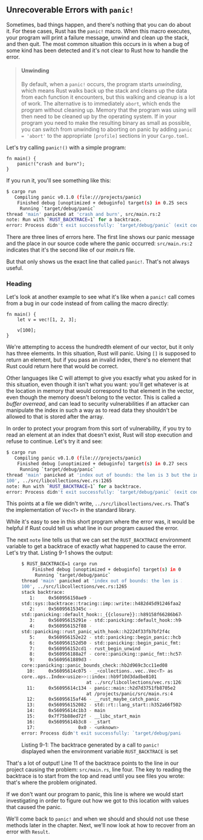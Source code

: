## Unrecoverable Errors with `panic!`

Sometimes, bad things happen, and there's nothing that you can do about it. For
these cases, Rust has the `panic!` macro. When this macro executes, your
program will print a failure message, unwind and clean up the stack, and then
quit. The most common situation this occurs in is when a bug of some kind has
been detected and it's not clear to Rust how to handle the error.

<!-- PROD: START BOX -->

> #### Unwinding
> By default, when a `panic!` occurs, the program starts
> *unwinding*, which means Rust walks back up the stack and cleans up the data
> from each function it encounters, but this walking and cleanup is a lot of
> work. The alternative is to immediately `abort`, which ends the program
> without cleaning up. Memory that the program was using will then need to be
> cleaned up by the operating system. If in your program you need to make
> the resulting binary as small as possible, you can switch from unwinding to
> aborting on panic by adding `panic = 'abort'` to the appropriate `[profile]`
> sections in your `Cargo.toml`.
<!-- Which is the appropriate profile section, will that be obvious? Maybe we
could give a screenshot? -->

<!-- PROD: END BOX -->

Let's try calling `panic!()` with a simple program:

```rust,should_panic
fn main() {
    panic!("crash and burn");
}
```

If you run it, you'll see something like this:

```bash
$ cargo run
   Compiling panic v0.1.0 (file:///projects/panic)
    Finished debug [unoptimized + debuginfo] target(s) in 0.25 secs
     Running `target/debug/panic`
thread 'main' panicked at 'crash and burn', src/main.rs:2
note: Run with `RUST_BACKTRACE=1` for a backtrace.
error: Process didn't exit successfully: `target/debug/panic` (exit code: 101)
```

There are three lines of errors here. The first line shows our panic
message and the place in our source code where the panic occurred:
`src/main.rs:2` indicates that it's the second like of our *main.rs* file.

<!-- Can you clarify which three lines are the error, the last three? -->

But that only shows us the exact line that called `panic!`. That's not always
useful.
<!-- why isn't that always useful, you mean because it doesn't specify which
part of that line causes the panic? What's the alternative? I'm not entirely
sure what point we're making? -->

### Heading

<!-- I may be wrong, but this reads like a slightly different topic, can you
suggest a heading? Otherwise, perhaps just make it more clear how they connect?
Is this next section all just about tracing the error? It's not quite clear -->

Let's look at another example to see what it's like when a `panic!` call comes
from a bug in our code instead of from calling the macro directly:

```rust,should_panic
fn main() {
    let v = vec![1, 2, 3];

    v[100];
}
```

We're attempting to access the hundredth element of our vector, but it only has
three elements. In this situation, Rust will panic. Using `[]` is supposed to
return an element, but if you pass an invalid index, there's no element that
Rust could return here that would be correct.

Other languages like C will attempt to give you exactly what you asked for in
this situation, even though it isn't what you want: you'll get whatever is at
the location in memory that would correspond to that element in the vector,
even though the memory doesn't belong to the vector. This is called a *buffer
overread*, and can lead to security vulnerabilities if an attacker can
manipulate the index in such a way as to read data they shouldn't be allowed to
that is stored after the array.

In order to protect your program from this sort of vulnerability, if you try to
read an element at an index that doesn't exist, Rust will stop execution and
refuse to continue. Let's try it and see:

```bash
$ cargo run
   Compiling panic v0.1.0 (file:///projects/panic)
    Finished debug [unoptimized + debuginfo] target(s) in 0.27 secs
     Running `target/debug/panic`
thread 'main' panicked at 'index out of bounds: the len is 3 but the index is
100', ../src/libcollections/vec.rs:1265
note: Run with `RUST_BACKTRACE=1` for a backtrace.
error: Process didn't exit successfully: `target/debug/panic` (exit code: 101)
```

This points at a file we didn't write, `../src/libcollections/vec.rs`. That's
the implementation of `Vec<T>` in the standard library.

<!-- I'm not sure what Vec<T> is doing here, can you go over that a bit more?
Also, are there other types of panic errors that will automatically be caught
by Rust other than an index out of bounds type error? Can we give a general
rule on what causes panics? -->

While it's easy to see in this short program where the error was, it would be
helpful if Rust could tell us what line in our program caused the error.

<!-- Hm, earlier we seemed to say that pointing to the line in the program was
not very useful -->

The next `note` line tells us that we can set the `RUST_BACKTRACE` environment
variable to get a backtrace of exactly what happened to cause the error. Let's
try that. Listing 9-1 shows the output:

<figure>

```bash
$ RUST_BACKTRACE=1 cargo run
    Finished debug [unoptimized + debuginfo] target(s) in 0.0 secs
     Running `target/debug/panic`
thread 'main' panicked at 'index out of bounds: the len is 3 but the index is
100', ../src/libcollections/vec.rs:1265
stack backtrace:
   1:     0x560956150ae9 -
std::sys::backtrace::tracing::imp::write::h482d45d91246faa2
   2:     0x56095615345c -
std::panicking::default_hook::_{{closure}}::h89158f66286b674e
   3:     0x56095615291e - std::panicking::default_hook::h9e30d428ee3b0c43
   4:     0x560956152f88 -
std::panicking::rust_panic_with_hook::h2224f33fb7bf2f4c
   5:     0x560956152e22 - std::panicking::begin_panic::hcb11a4dc6d779ae5
   6:     0x560956152d50 - std::panicking::begin_panic_fmt::h310416c62f3935b3
   7:     0x560956152cd1 - rust_begin_unwind
   8:     0x560956188a2f - core::panicking::panic_fmt::hc5789f4e80194729
   9:     0x5609561889d3 -
core::panicking::panic_bounds_check::hb2d969c3cc11ed08
  10:     0x56095614c075 - _<collections..vec..Vec<T> as
core..ops..Index<usize>>::index::hb9f10d3dadbe8101
                        at ../src/libcollections/vec.rs:1265
  11:     0x56095614c134 - panic::main::h2d7d3751fb8705e2
                        at /projects/panic/src/main.rs:4
  12:     0x56095615af46 - __rust_maybe_catch_panic
  13:     0x560956152082 - std::rt::lang_start::h352a66f5026f54bd
  14:     0x56095614c1b3 - main
  15:     0x7f75b88ed72f - __libc_start_main
  16:     0x56095614b3c8 - _start
  17:                0x0 - <unknown>
error: Process didn't exit successfully: `target/debug/panic` (exit code: 101)
```

<figcaption>

Listing 9-1: The backtrace generated by a call to `panic!` displayed when
the environment variable `RUST_BACKTRACE` is set

</figcaption>
</figure>

That's a lot of output! Line 11 of the backtrace points to the line in our
project causing the problem: `src/main.rs`, line four. The key to reading the
backtrace is to start from the top and read until you see files you wrote:
that's where the problem originated.

<!-- So is the rest of it code embedded in Rust? -->

If we don't want our program to panic, this line is where we would start
investigating in order to figure out how we got to this location with values
that caused the panic.

<!--Are we going to show them how to fix the panic, or is this just something
that's particular to each case?-->

We'll come back to `panic!` and when we should and should not use these methods
later in the chapter. Next, we'll now look at how to recover from an error with
`Result`.
